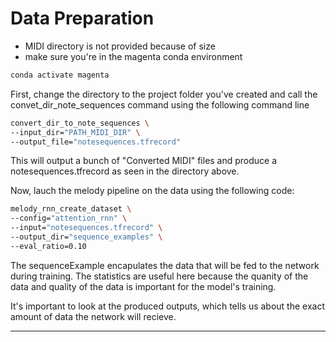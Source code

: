 # Data Preparation

* MIDI directory is not provided because of size
* make sure you're in the magenta conda environment
```bash
conda activate magenta
```

First, change the directory to the project folder you've created and call the convet_dir_note_sequences command using the following command line

```bash
convert_dir_to_note_sequences \
--input_dir="PATH_MIDI_DIR" \
--output_file="notesequences.tfrecord"
```
This will output a bunch of "Converted MIDI" files and produce a notesequences.tfrecord as seen in the directory above.

Now, lauch the melody pipeline on the data using the following code:

```bash
melody_rnn_create_dataset \
--config="attention_rnn" \
--input="notesequences.tfrecord" \
--output_dir="sequence_examples" \
--eval_ratio=0.10
```

The sequenceExample encapulates the data that will be fed to the network during training. The statistics are useful here because the quanity of the data and quality of the data is important for the model's training.

It's important to look at the produced outputs, which tells us about the exact amount of data the network will recieve.
<hr>

